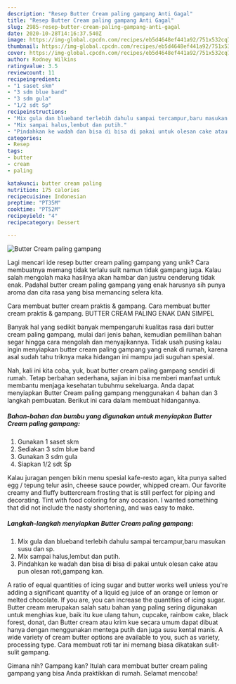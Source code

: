 ```yaml
---
description: "Resep Butter Cream paling gampang Anti Gagal"
title: "Resep Butter Cream paling gampang Anti Gagal"
slug: 2985-resep-butter-cream-paling-gampang-anti-gagal
date: 2020-10-28T14:16:37.540Z
image: https://img-global.cpcdn.com/recipes/eb5d4648ef441a92/751x532cq70/butter-cream-paling-gampang-foto-resep-utama.jpg
thumbnail: https://img-global.cpcdn.com/recipes/eb5d4648ef441a92/751x532cq70/butter-cream-paling-gampang-foto-resep-utama.jpg
cover: https://img-global.cpcdn.com/recipes/eb5d4648ef441a92/751x532cq70/butter-cream-paling-gampang-foto-resep-utama.jpg
author: Rodney Wilkins
ratingvalue: 3.5
reviewcount: 11
recipeingredient:
- "1 saset skm"
- "3 sdm blue band"
- "3 sdm gula"
- "1/2 sdt Sp"
recipeinstructions:
- "Mix gula dan blueband terlebih dahulu sampai tercampur,baru masukan susu dan sp."
- "Mix sampai halus,lembut dan putih."
- "Pindahkan ke wadah dan bisa di bisa di pakai untuk olesan cake atau pun olesan roti,gampang kan."
categories:
- Resep
tags:
- butter
- cream
- paling

katakunci: butter cream paling 
nutrition: 175 calories
recipecuisine: Indonesian
preptime: "PT35M"
cooktime: "PT52M"
recipeyield: "4"
recipecategory: Dessert

---
```



![Butter Cream paling gampang](https://img-global.cpcdn.com/recipes/eb5d4648ef441a92/751x532cq70/butter-cream-paling-gampang-foto-resep-utama.jpg)

Lagi mencari ide resep butter cream paling gampang yang unik? Cara membuatnya memang tidak terlalu sulit namun tidak gampang juga. Kalau salah mengolah maka hasilnya akan hambar dan justru cenderung tidak enak. Padahal butter cream paling gampang yang enak harusnya sih punya aroma dan cita rasa yang bisa memancing selera kita.

Cara membuat butter cream praktis &amp; gampang. Cara membuat butter cream praktis &amp; gampang. BUTTER CREAM PALING ENAK DAN SIMPEL

Banyak hal yang sedikit banyak mempengaruhi kualitas rasa dari butter cream paling gampang, mulai dari jenis bahan, kemudian pemilihan bahan segar hingga cara mengolah dan menyajikannya. Tidak usah pusing kalau ingin menyiapkan butter cream paling gampang yang enak di rumah, karena asal sudah tahu triknya maka hidangan ini mampu jadi suguhan spesial.


Nah, kali ini kita coba, yuk, buat butter cream paling gampang sendiri di rumah. Tetap berbahan sederhana, sajian ini bisa memberi manfaat untuk membantu menjaga kesehatan tubuhmu sekeluarga. Anda dapat menyiapkan Butter Cream paling gampang menggunakan 4 bahan dan 3 langkah pembuatan. Berikut ini cara dalam membuat hidangannya.

<!--inarticleads1-->

##### Bahan-bahan dan bumbu yang digunakan untuk menyiapkan Butter Cream paling gampang:

1. Gunakan 1 saset skm
1. Sediakan 3 sdm blue band
1. Gunakan 3 sdm gula
1. Siapkan 1/2 sdt Sp


Kalau juragan pengen bikin menu spesial kafe-resto agan, kita punya salted egg / tepung telur asin, cheese sauce powder, whipped cream. Our favorite creamy and fluffy buttercream frosting that is still perfect for piping and decorating. Tint with food coloring for any occasion. I wanted something that did not include the nasty shortening, and was easy to make. 

<!--inarticleads2-->

##### Langkah-langkah menyiapkan Butter Cream paling gampang:

1. Mix gula dan blueband terlebih dahulu sampai tercampur,baru masukan susu dan sp.
1. Mix sampai halus,lembut dan putih.
1. Pindahkan ke wadah dan bisa di bisa di pakai untuk olesan cake atau pun olesan roti,gampang kan.


A ratio of equal quantities of icing sugar and butter works well unless you&#39;re adding a significant quantity of a liquid eg juice of an orange or lemon or melted chocolate. If you are, you can increase the quantities of icing sugar. Butter cream merupakan salah satu bahan yang paling sering digunakan untuk menghias kue, baik itu kue ulang tahun, cupcake, rainbow cake, black forest, donat, dan Butter cream atau krim kue secara umum dapat dibuat hanya dengan menggunakan mentega putih dan juga susu kental manis. A wide variety of cream butter options are available to you, such as variety, processing type. Cara membuat roti tar ini memang biasa dikatakan sulit-sulit gampang. 

Gimana nih? Gampang kan? Itulah cara membuat butter cream paling gampang yang bisa Anda praktikkan di rumah. Selamat mencoba!
